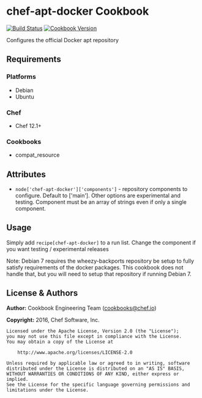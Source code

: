 # chef-apt-docker Cookbook

[![Build Status](https://travis-ci.org/chef-cookbooks/chef-apt-docker.svg?branch=master)](https://travis-ci.org/chef-cookbooks/chef-apt-docker) [![Cookbook Version](https://img.shields.io/cookbook/v/chef-apt-docker.svg)](https://supermarket.chef.io/cookbooks/chef-apt-docker)

Configures the official Docker apt repository

## Requirements

### Platforms

- Debian
- Ubuntu

### Chef

- Chef 12.1+

### Cookbooks

- compat_resource

## Attributes

- `node['chef-apt-docker']['components']` - repository components to configure. Default to ['main']. Other options are experimental and testing. Component must be an array of strings even if only a single component.

## Usage

Simply add `recipe[chef-apt-docker]` to a run list. Change the component if you want testing / experimental releases

Note: Debian 7 requires the wheezy-backports repository be setup to fully satisfy requirements of the docker packages. This cookbook does not handle that, but you will need to setup that repository if running Debian 7.

## License & Authors

**Author:** Cookbook Engineering Team ([cookbooks@chef.io](mailto:cookbooks@chef.io))

**Copyright:** 2016, Chef Software, Inc.

```
Licensed under the Apache License, Version 2.0 (the "License");
you may not use this file except in compliance with the License.
You may obtain a copy of the License at

    http://www.apache.org/licenses/LICENSE-2.0

Unless required by applicable law or agreed to in writing, software
distributed under the License is distributed on an "AS IS" BASIS,
WITHOUT WARRANTIES OR CONDITIONS OF ANY KIND, either express or implied.
See the License for the specific language governing permissions and
limitations under the License.
```
